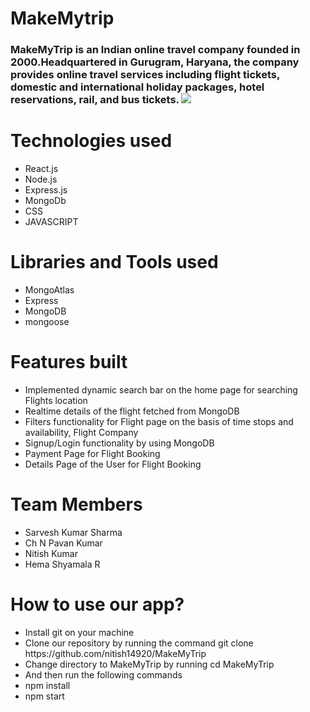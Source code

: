 # MakeMytrip

<h3>
  MakeMyTrip is an Indian online travel company founded in 2000.Headquartered in Gurugram, Haryana, the company provides online travel services including flight tickets, domestic and international holiday packages, hotel reservations, rail, and bus tickets.
  <img src="https://miro.medium.com/max/1750/1*UXnbTdLLe5KbqdIesJ_19Q.png"/>
</h3>
<h1>Technologies used</h1>
<ul>
  
  <li>React.js</li>
  <li>Node.js</li>
  <li>Express.js</li>
  <li>MongoDb</li>
<li>CSS</li>
  <li>JAVASCRIPT</li>
  </ul>

<h1>Libraries and Tools used</h1>
<ul>
<li>MongoAtlas</li>
<li>Express</li>
<li>MongoDB</li>
  <li>mongoose</li>
  </ul>
<h1>Features built</h1>
<ul>
  <li>Implemented dynamic search bar on the home page for searching Flights location</li>
  <li>Realtime details of the flight fetched from MongoDB</li>
<li>Filters functionality for Flight page on the basis of time stops and availability, Flight Company</li>
  <li>Signup/Login functionality by using MongoDB</li>
  <li>Payment Page for Flight Booking</li>
  <li>Details Page of the User for Flight Booking</li>
  </ul>
<h1>Team Members</h1>
<ul>
  <li>
Sarvesh Kumar Sharma
  </li>
  
  
  <li>Ch N Pavan Kumar</li>
  <li>Nitish Kumar</li>
  <li>Hema Shyamala R</li>
  </ul>
<h1>How to use our app?</h1>
<ul>
  <li>Install git on your machine</li>
  <li>Clone our repository by running the command git clone
https://github.com/nitish14920/MakeMyTrip</li>
  <li>Change directory to MakeMyTrip by running cd MakeMyTrip</li>
  <li>And then run the following commands</li>
  <li>npm install</li>
  <li>npm start</li>
  </ul>

